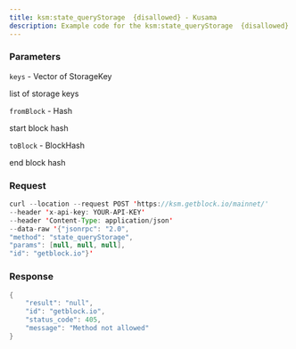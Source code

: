 ```yaml
---
title: ksm:state_queryStorage  {disallowed} - Kusama
description: Example code for the ksm:state_queryStorage  {disallowed} json-rpc method. Сomplete guide on how to use ksm:state_queryStorage  {disallowed} json-rpc in GetBlock.io Web3 documentation.
---
```


### Parameters


`keys` - Vector of StorageKey

list of storage keys

`fromBlock` - Hash

start block hash

`toBlock` - BlockHash

end block hash

### Request

``` java
curl --location --request POST 'https://ksm.getblock.io/mainnet/' 
--header 'x-api-key: YOUR-API-KEY' 
--header 'Content-Type: application/json' 
--data-raw '{"jsonrpc": "2.0",
"method": "state_queryStorage",
"params": [null, null, null],
"id": "getblock.io"}'
```

###  Response

``` java
{
    "result": "null",
    "id": "getblock.io",
    "status_code": 405,
    "message": "Method not allowed"
}
```

